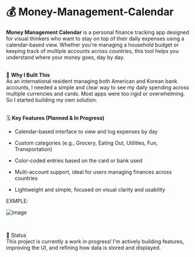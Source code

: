 # 💰 Money-Management-Calendar

**Money Management Calendar** is a personal finance tracking app designed for visual thinkers who want to stay on top of their daily expenses using a calendar-based view. Whether you're managing a household budget or keeping track of multiple accounts across countries, this tool helps you understand where your money goes, day by day. <br><br>


🧠 **Why I Built This** <br> As an international resident managing both American and Korean bank accounts, I needed a simple and clear way to see my daily spending across multiple currencies and cards. Most apps were too rigid or overwhelming. So I started building my own solution. <br><br>


🗓️ **Key Features (Planned & In Progress)** <br>
  - Calendar-based interface to view and log expenses by day

  - Custom categories (e.g., Grocery, Eating Out, Utilities, Fun, Transportation)

  - Color-coded entries based on the card or bank used

  - Multi-account support, ideal for users managing finances across countries

  - Lightweight and simple, focused on visual clarity and usability <br>

EXMPLE:

![image](https://github.com/user-attachments/assets/75ca30cd-e728-4872-803d-4637d3f85da7) 

<br>


🚧 Status <br> This project is currently a work in progress! I'm actively building features, improving the UI, and refining how data is stored and displayed.
